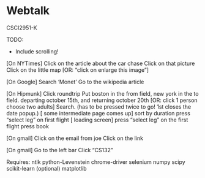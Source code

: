 Webtalk
=======

CSCI2951-K


TODO:

* Include scrolling!

[On NYTimes]
Click on the article about the car chase
Click on that picture
Click on the little map
[OR: “click on enlarge this image”]

[On Google]
Search ‘Monet’
Go to the wikipedia article

[On Hipmunk]
Click roundtrip
Put boston in the from field, new york in the to field. 
departing october 15th, and returning october 20th
[OR: click 1 person
 choose two adults]
Search. (has to be pressed twice to go! 1st closes the date popup.)
[ some intermediate page comes up]
sort by duration
press “select leg” on first flight
[ loading screen]
press “select leg” on the first flight
press book

[On gmail]
Click on the email from joe
Click on the link

[On gmail]
Go to the left bar
Click “CS132”

Requires:
ntlk 
python-Levenstein
chrome-driver
selenium
numpy
scipy
scikit-learn
(optional) matplotlib
